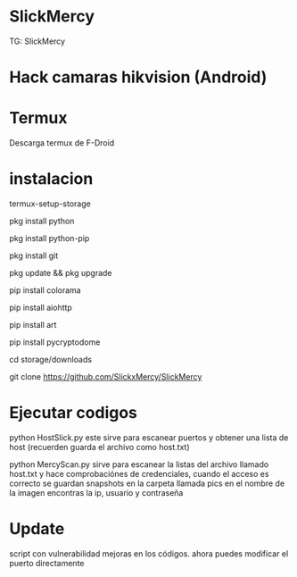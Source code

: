# SlickMercy
TG: SlickMercy 

# Hack camaras hikvision (Android)

# Termux 
Descarga termux de F-Droid

# instalacion 

termux-setup-storage

pkg install python

pkg install python-pip

pkg install git

pkg update && pkg upgrade

pip install colorama

pip install aiohttp

pip install art

pip install pycryptodome

cd storage/downloads

git clone https://github.com/SlickxMercy/SlickMercy

# Ejecutar codigos 
python HostSlick.py
este sirve para escanear puertos y obtener una lista de host (recuerden guarda el archivo como host.txt)


python MercyScan.py
sirve para escanear la listas del archivo llamado host.txt y hace comprobaciónes de credenciales, cuando el acceso es correcto se guardan snapshots en la carpeta llamada pics 
en el nombre de la imagen encontras la ip, usuario y contraseña 

# Update 
script con vulnerabilidad 
mejoras en los códigos. ahora puedes modificar el puerto directamente 
